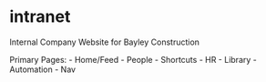 # intranet
Internal Company Website for Bayley Construction 

Primary Pages:
    - Home/Feed
    - People
    - Shortcuts
    - HR
    - Library
    - Automation
    - Nav
